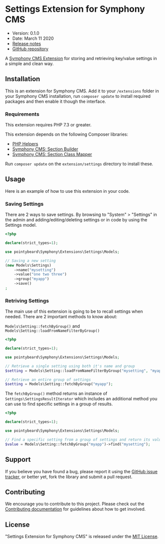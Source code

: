 # Settings Extension for Symphony CMS

-   Version: 0.1.0
-   Date: March 11 2020
-   [Release notes](https://github.com/pointybeard/settings/blob/master/CHANGELOG.md)
-   [GitHub repository](https://github.com/pointybeard/settings)

A [Symphony CMS Extension](https://www.getsymphony.com/) for storing and retrieving key/value settings in a simple and clean way.

## Installation

This is an extension for Symphony CMS. Add it to your `/extensions` folder in your Symphony CMS installation, run `composer update` to install required packages and then enable it though the interface.

### Requirements

This extension requires PHP 7.3 or greater.

This extension depends on the following Composer libraries:

-   [PHP Helpers](https://github.com/pointybeard/helpers)
-   [Symphony CMS: Section Builder](https://github.com/pointybeard/symphony-section-builder)
-   [Symphony CMS: Section Class Mapper](https://github.com/pointybeard/symphony-classmapper)

Run `composer update` on the `extension/settings` directory to install these.

## Usage

Here is an example of how to use this extension in your code.

### Saving Settings

There are 2 ways to save settings. By browsing to "System" > "Settings" in the admin and adding/editing/deleting settings or in code by using the Settings model.

```php
<?php

declare(strict_types=1);

use pointybeard\Symphony\Extensions\Settings\Models;

// Saving a new setting
(new Models\Settings)
    ->name("mysetting")
    ->value("one two three")
    ->group("myapp")
    ->save()
;
```

### Retriving Settings

The main use of this extension is going to be to recall settings when needed. There are 2 important methods to know about:

`Models\Setting::fetchByGroup()` and `Models\Setting::loadFromNameFilterByGroup()`

```php
<?php

declare(strict_types=1);

use pointybeard\Symphony\Extensions\Settings\Models;

// Retrieve a single setting using both it's name and group
$setting = Models\Setting::loadFromNameFilterByGroup("mysetting", "myapp");

// Retrieve an entire group of settings
$setting = Models\Setting::fetchByGroup("myapp");
```

The `fetchByGroup()` method returns an instance of `Settings\SettingsResultIterator` which includes an additional method you can use to find specific settings in a group of results.

```php
<?php

declare(strict_types=1);

use pointybeard\Symphony\Extensions\Settings\Models;

// Find a specific setting from a group of settings and return its value
$value = Models\Setting::fetchByGroup("myapp")->find("mysetting");
```

## Support

If you believe you have found a bug, please report it using the [GitHub issue tracker](https://github.com/pointybeard/settings/issues),
or better yet, fork the library and submit a pull request.

## Contributing

We encourage you to contribute to this project. Please check out the [Contributing documentation](https://github.com/pointybeard/settings/blob/master/CONTRIBUTING.md) for guidelines about how to get involved.

## License

"Settings Extension for Symphony CMS" is released under the [MIT License](http://www.opensource.org/licenses/MIT).
